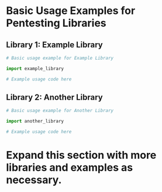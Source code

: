 # Basic Usage Examples for Pentesting Libraries

## Library 1: Example Library

```python
# Basic usage example for Example Library

import example_library

# Example usage code here
```

## Library 2: Another Library

```python
# Basic usage example for Another Library

import another_library

# Example usage code here
```

# Expand this section with more libraries and examples as necessary.